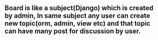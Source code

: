 
## Board is like a subject(Django) which is created by admin, In same subject any user can create new topic(orm, admin, view etc) and that topic can have many post for discussion by user.
